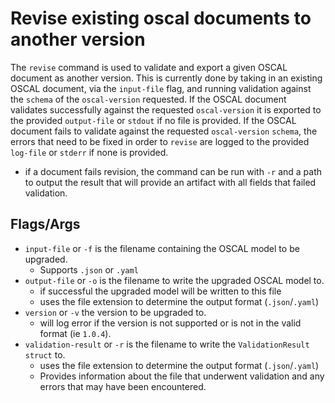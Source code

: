 # Revise existing oscal documents to another version
The `revise` command is used to validate and export a given OSCAL document as another version. This is currently done by taking in an existing OSCAL document, via the `input-file` flag, and running validation against the `schema` of the `oscal-version` requested. If the OSCAL document validates successfully against the requested `oscal-version` it is exported to the provided `output-file` or `stdout` if no file is provided. If the OSCAL document fails to validate against the requested `oscal-version` `schema`, the errors that need to be fixed in order to `revise` are logged to the provided `log-file` or `stderr` if none is provided.
* if a document fails revision, the command can be run with `-r` and a path to output the result that will provide an artifact with all fields that failed validation.

## Flags/Args

- `input-file` or `-f` is the filename containing the OSCAL model to be upgraded.
    - Supports `.json` or `.yaml`
- `output-file` or `-o` is the filename to write the upgraded OSCAL model to.
    - if successful the upgraded model will be written to this file
    - uses the file extension to determine the output format (`.json`/`.yaml`)
- `version` or `-v` the version to be upgraded to.
    - will log error if the version is not supported or is not in the valid format (ie `1.0.4`).
- `validation-result` or `-r` is the filename to write the `ValidationResult` `struct` to.
    - uses the file extension to determine the output format (`.json`/`.yaml`)
    - Provides information about the file that underwent validation and any errors that may have been encountered.